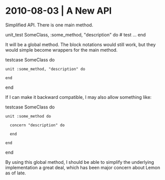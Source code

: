 # 2010-08-03 | A New API

Simplified API. There is one main method.

  unit_test SomeClass, :some_method, "description" do
    # test ...
  end

It will be a global method. The block notations would still work, but
they would simple become wrappers for the main method.

  testcase SomeClass do

    unit :some_method, "description" do

    end

  end

If I can make it backward compatible, I may also allow something like:

  testcase SomeClass do

    unit :some_method do

      concern "description" do

      end

    end

  end

By using this global method, I should be able to simplify the underlying
implementation a great deal, which has been major concern about Lemon
as of late.


